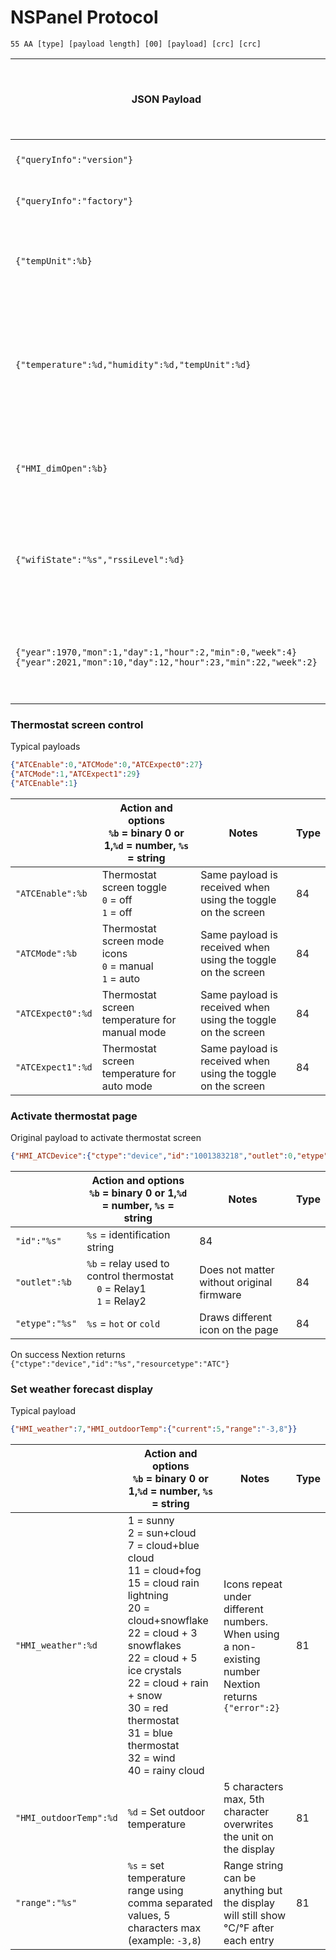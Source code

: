 # NSPanel Protocol 
```
55 AA [type] [payload length] [00] [payload] [crc] [crc]
```

| JSON Payload                                                              | Action and options<BR>`%b` = binary 0 or 1,`%d` = number, `%s` = string                                                                                                                                          | Notes                                                                                                    | Type |
|---------------------------------------------------------------------------|------------------------------------------------------------------------------------------------------------------------------------------------------------------------------------------------------------------|----------------------------------------------------------------------------------------------------------|------|
| `{"queryInfo":"version"}`                                                 | Query screen version                                                                                                                                                                                             |                                                                                                          | 80   |
| `{"queryInfo":"factory"}`                                                 | Enter factory test mode                                                                                                                                                                                          |                                                                                                          | 80   |
| `{"tempUnit":%b}`                                                         | Set displayed temperature unit<BR>`0` = °C<BR>`1` = °F                                                                                                                                                           |                                                                                                          | 83   |
| `{"temperature":%d,"humidity":%d,"tempUnit":%d}`                          | Set room temperature<BR>temperature `%d` = up to 5 characters, decimals are ignored but can be in the parameter                                                                                                  | humidity isn't displayed<BR>temperature can be up to 5 characters<B>5th character overwrites the unit | 83   |
| `{"HMI_dimOpen":%b}`                                                      | Set screen saver<BR>`0` = screen always on<BR>`1` = screen off                                                                                                                                                   |                                                                                                          | 87   |
| `{"wifiState":"%s","rssiLevel":%d}`                                       | Set wifi icon<BR>`%s` = connecting; disconnect; pairing; nonetwork<BR>RssiLevel `%d` = 0 – 4                                                                                                                       | if using higher number draws other picture resources                                                     | 85   |
| `{"year":1970,"mon":1,"day":1,"hour":2,"min":0,"week":4}`<BR>`{"year":2021,"mon":10,"day":12,"hour":23,"min":22,"week":2}` | Set time and date    | Every entry must respect the range for its type, f.e. month cannot be higher than 12 | 82   |

### Thermostat screen control
Typical payloads
```json
{"ATCEnable":0,"ATCMode":0,"ATCExpect0":27}
{"ATCMode":1,"ATCExpect1":29}
{"ATCEnable":1}
```  
  
  |                                                              | Action and options<BR>`%b` = binary 0 or 1,`%d` = number, `%s` = string                                                                                                                                          | Notes                                                                                                    | Type |
|---------------------------------------------------------------------------|------------------------------------------------------------------------------------------------------------------------------------------------------------------------------------------------------------------|----------------------------------------------------------------------------------------------------------|------|
| `"ATCEnable":%b`                                                        | Thermostat screen toggle<BR>`0` = off<BR>`1` = off | Same payload is received when using the toggle on the screen | 84   |
| `"ATCMode":%b`                                                          | Thermostat screen mode icons<BR>`0` = manual<BR>`1` = auto | Same payload is received when using the toggle on the screen | 84   |
| `"ATCExpect0":%d`                                                       | Thermostat screen temperature for manual mode | Same payload is received when using the toggle on the screen | 84   |
| `"ATCExpect1":%d`                                                       | Thermostat screen temperature for auto mode | Same payload is received when using the toggle on the screen | 84   |
  
### Activate thermostat page
Original payload to activate thermostat screen
```json
{"HMI_ATCDevice":{"ctype":"device","id":"1001383218","outlet":0,"etype":"hot"}}
```
  
  |                                                              | Action and options<BR>`%b` = binary 0 or 1,`%d` = number, `%s` = string                                                                                                                                          | Notes                                                                                                    | Type |
|---------------------------------------------------------------------------|------------------------------------------------------------------------------------------------------------------------------------------------------------------------------------------------------------------|----------------------------------------------------------------------------------------------------------|------|
  | `"id":"%s"` | `%s` = identification string| 84   |
| `"outlet":%b` | `%b` = relay used to control thermostat<BR>&emsp;`0` = Relay1<BR>&emsp;`1` = Relay2 | Does not matter without original firmware| 84   |
| `"etype":"%s"` | `%s` = `hot` or `cold` | Draws different icon on the page | 84   |
  
On success Nextion returns `{"ctype":"device","id":"%s","resourcetype":"ATC"}`

### Set weather forecast display

Typical payload
```json
{"HMI_weather":7,"HMI_outdoorTemp":{"current":5,"range":"-3,8"}}
```
  
|                                                              | Action and options<BR>`%b` = binary 0 or 1,`%d` = number, `%s` = string                                                                                                                                          | Notes                                                                                                    | Type |
|---------------------------------------------------------------------------|------------------------------------------------------------------------------------------------------------------------------------------------------------------------------------------------------------------|----------------------------------------------------------------------------------------------------------|------|
|   `"HMI_weather":%d`      | 1   =   sunny   <BR>2   =   sun+cloud   <BR>7   =   cloud+blue cloud    <BR>11  =   cloud+fog <BR>15  =   cloud rain lightning    <BR>20  =   cloud+snowflake <BR>22  =   cloud + 3 snowflakes    <BR>22  =   cloud + 5 ice crystals  <BR>22  =   cloud + rain + snow <BR>30  =   red thermostat  <BR>31  =   blue thermostat <BR>32  =   wind    <BR>40  =   rainy cloud <BR> | Icons repeat under different numbers. When using a non-existing number Nextion returns `{"error":2}` | 81   |
|   `"HMI_outdoorTemp":%d`      | `%d` = Set outdoor temperature | 5 characters max, 5th character overwrites the unit on the display | 81   |
|   `"range":"%s"`      | `%s` = set temperature range using comma separated values, 5 characters max (example: `-3,8`)  | Range string can be anything but the display will still show °C/°F after each entry                         | 81   |
